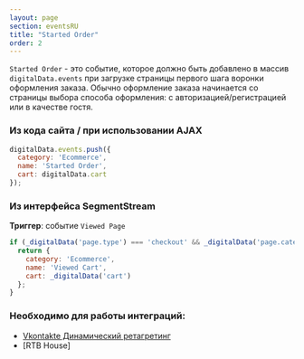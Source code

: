 ```yaml
---
layout: page
section: eventsRU
title: "Started Order"
order: 2
---
```

`Started Order` - это событие, которое должно быть добавлено в массив `digitalData.events` при загрузке страницы первого шага воронки оформления заказа. Обычно оформление заказа начинается со страницы выбора способа оформления: с авторизацией/регистрацией или в качестве гостя.

### Из кода сайта / при использовании AJAX
```javascript
digitalData.events.push({
  category: 'Ecommerce',
  name: 'Started Order',
  cart: digitalData.cart
});
```

### Из интерфейса SegmentStream
**Триггер**: событие `Viewed Page`
```javascript
if (_digitalData('page.type') === 'checkout' && _digitalData('page.category') === 'Authorization') {
  return {
    category: 'Ecommerce',
    name: 'Viewed Cart',
    cart: _digitalData('cart')
  };
}
```

### Необходимо для работы интеграций:
* [Vkontakte Динамический ретагретинг](/integrations/vkontakte)
* [RTB House]
